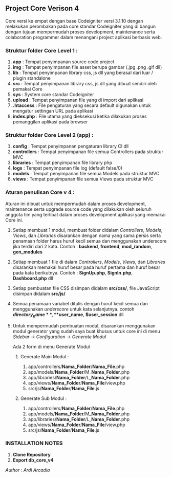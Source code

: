## Project Core Verison 4

Core versi ke empat dengan base Codeigniter versi 3.1.10 dengan melakukan perombakan pada core standar Codeigniter yang di bangun dengan tujuan mempermudah proses development, maintenance serta colaboration programmer dalam menangani project aplikasi berbasis web.

### Struktur folder Core Level 1 :

1.	**app**         : Tempat penyimpanan source code project
2.	**img**         : Tempat penyimpanan file asset berupa gambar (.jpg .png .gif dll)
3.	**lib**         : Tempat penyimpanan library css, js dll yang berasal dari luar / plugin standalone
4.	**src**         : Tempat penyimpanan library css, js dll yang dibuat sendiri oleh pemakai Core
5.	**sys**         : System core standar Codeigniter
6.  **upload**      : Tempat penyimpanan file yang di import dari aplikasi
7.  **.htaccess**   : File pengaturan yang secara default digunakan untuk mengatur settingan URL pada aplikasi
8. **index.php**    : File utama yang dieksekusi ketika dilakukan proses pemanggilan aplikasi pada browser

### Struktur folder Core Level 2 (app) :

1.	**config**      : Tempat penyimpanan pengaturan library CI dll
2.	**controllers** : Tempat penyimpanan file semua Controllers pada struktur MVC
3.	**libraries**   : Tempat penyimpanan file library php
4.	**logs**        : Tempat penyimpanan file log (default false/0)
5.	**models**      : Tempat penyimpanan file semua Models pada struktur MVC
6.  **views**       : Tempat penyimpanan file semua Views pada struktur MVC

### Aturan penulisan Core v 4 :
Aturan ini dibuat untuk mempermudah dalam proses development, maintenance serta upgrade source code yang dilakukan oleh seluruh anggota tim yang terlibat dalam proses development aplikasi yang memakai Core ini.

1.  Setiap membuat 1 modul, membuat folder didalam *Controllers*, *Models*, *Views*, dan *Libraries* disarankan dengan nama yang sama persis serta penamaan folder harus huruf kecil semua dan menggunakan underscore jika terdiri dari 2 kata. Contoh : **backend**, **frontend**, **mod_random**, **gen_modules**
2.  Setiap membuat 1 file di dalam *Controllers*, *Models*, *Views*, dan *Libraries* disarankan memakai huruf besar pada huruf pertama dan huruf besar pada kata berikutnya. Contoh : **SignUp.php**, **SignIn.php**, **Dashboard.php** dll
3.  Setiap pembuatan file CSS disimpan didalam **src/css/**, file JavaScript disimpan didalam **src/js/**
4.  Semua penamaan variabel ditulis dengan huruf kecil semua dan menggunakan *underscore* untuk kata selanjutnya. contoh **$directory_name**, **$user_name**, **$user_session** dll
5.  Untuk mempermudah pembuatan modul, disarankan menggunakan modul generator yang sudah saya buat khusus untuk core ini di menu *Sidebar -> Configuration -> Generate Modul*

    Ada 2 form di menu Generate Modul

    1.  Generate Main Modul :
        1. app/controllers/**Nama_Folder**/**Nama_File**.php
        2. app/models/**Nama_Folder**/M_**Nama_Folder**.php
        3. app/libraries/**Nama_Folder**/L_**Nama_Folder**.php
        4. app/views/**Nama_Folder**/**Nama_File**/view.php
        5. src/js/**Nama_Folder**/**Nama_File**.js

    2.  Generate Sub Modul :
        1. app/controllers/**Nama_Folder**/**Nama_File**.php
        2. app/models/**Nama_Folder**/M_**Nama_Folder**.php
        3. app/libraries/**Nama_Folder**/L_**Nama_Folder**.php
        4. app/views/**Nama_Folder**/**Nama_File**/view.php
        5. src/js/**Nama_Folder**/**Nama_File**.js


### INSTALLATION NOTES
1.	**Clone Repository**
2.	**Export db_core_v4**



*Author : Ardi Arcadia*
